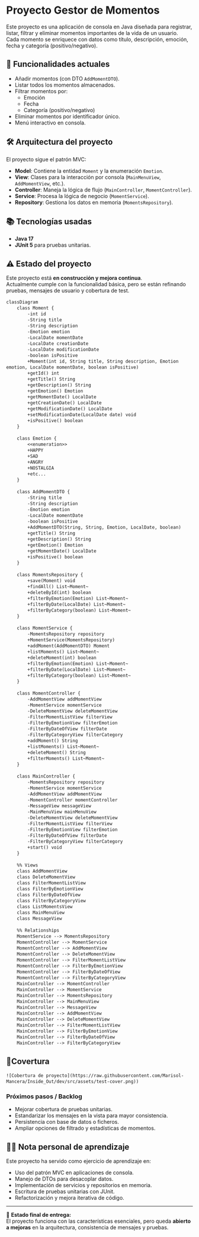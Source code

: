 # Proyecto Gestor de Momentos

Este proyecto es una aplicación de consola en Java diseñada para registrar, listar, filtrar y eliminar momentos importantes de la vida de un usuario.  
Cada momento se enriquece con datos como título, descripción, emoción, fecha y categoría (positivo/negativo).

## 🚀 Funcionalidades actuales
- Añadir momentos (con DTO `AddMomentDTO`).
- Listar todos los momentos almacenados.
- Filtrar momentos por:
  - Emoción
  - Fecha
  - Categoría (positivo/negativo)
- Eliminar momentos por identificador único.
- Menú interactivo en consola.

## 🛠️ Arquitectura del proyecto
El proyecto sigue el patrón MVC:
- **Model**: Contiene la entidad `Moment` y la enumeración `Emotion`.
- **View**: Clases para la interacción por consola (`MainMenuView`, `AddMomentView`, etc.).
- **Controller**: Maneja la lógica de flujo (`MainController`, `MomentController`).
- **Service**: Procesa la lógica de negocio (`MomentService`).
- **Repository**: Gestiona los datos en memoria (`MomentsRepository`).

## 📚 Tecnologías usadas
- **Java 17**
- **JUnit 5** para pruebas unitarias.

## ⚠️ Estado del proyecto
Este proyecto está **en construcción y mejora continua**.  
Actualmente cumple con la funcionalidad básica, pero se están refinando pruebas, mensajes de usuario y cobertura de test.


```mermaid
classDiagram
    class Moment {
        -int id
        -String title
        -String description
        -Emotion emotion
        -LocalDate momentDate
        -LocalDate creationDate
        -LocalDate modificationDate
        -boolean isPositive
        +Moment(int id, String title, String description, Emotion emotion, LocalDate momentDate, boolean isPositive)
        +getId() int
        +getTitle() String
        +getDescription() String
        +getEmotion() Emotion
        +getMomentDate() LocalDate
        +getCreationDate() LocalDate
        +getModificationDate() LocalDate
        +setModificationDate(LocalDate date) void
        +isPositive() boolean
    }

    class Emotion {
        <<enumeration>>
        +HAPPY
        +SAD
        +ANGRY
        +NOSTALGIA
        +etc...
    }

    class AddMomentDTO {
        -String title
        -String description
        -Emotion emotion
        -LocalDate momentDate
        -boolean isPositive
        +AddMomentDTO(String, String, Emotion, LocalDate, boolean)
        +getTitle() String
        +getDescription() String
        +getEmotion() Emotion
        +getMomentDate() LocalDate
        +isPositive() boolean
    }

    class MomentsRepository {
        +save(Moment) void
        +findAll() List~Moment~
        +deleteById(int) boolean
        +filterByEmotion(Emotion) List~Moment~
        +filterByDate(LocalDate) List~Moment~
        +filterByCategory(boolean) List~Moment~
    }

    class MomentService {
        -MomentsRepository repository
        +MomentService(MomentsRepository)
        +addMoment(AddMomentDTO) Moment
        +listMoments() List~Moment~
        +deleteMoment(int) boolean
        +filterByEmotion(Emotion) List~Moment~
        +filterByDate(LocalDate) List~Moment~
        +filterByCategory(boolean) List~Moment~
    }

    class MomentController {
        -AddMomentView addMomentView
        -MomentService momentService
        -DeleteMomentView deleteMomentView
        -FilterMomentListView filterView
        -FilterByEmotionView filterEmotion
        -FilterByDateOfView filterDate
        -FilterByCategoryView filterCategory
        +addMoment() String
        +listMoments() List~Moment~
        +deleteMoment() String
        +filterMoments() List~Moment~
    }

    class MainController {
        -MomentsRepository repository
        -MomentService momentService
        -AddMomentView addMomentView
        -MomentController momentController
        -MessageView messageView
        -MainMenuView mainMenuView
        -DeleteMomentView deleteMomentView
        -FilterMomentListView filterView
        -FilterByEmotionView filterEmotion
        -FilterByDateOfView filterDate
        -FilterByCategoryView filterCategory
        +start() void
    }

    %% Views
    class AddMomentView
    class DeleteMomentView
    class FilterMomentListView
    class FilterByEmotionView
    class FilterByDateOfView
    class FilterByCategoryView
    class ListMomentsView
    class MainMenuView
    class MessageView

    %% Relationships
    MomentService --> MomentsRepository
    MomentController --> MomentService
    MomentController --> AddMomentView
    MomentController --> DeleteMomentView
    MomentController --> FilterMomentListView
    MomentController --> FilterByEmotionView
    MomentController --> FilterByDateOfView
    MomentController --> FilterByCategoryView
    MainController --> MomentController
    MainController --> MomentService
    MainController --> MomentsRepository
    MainController --> MainMenuView
    MainController --> MessageView
    MainController --> AddMomentView
    MainController --> DeleteMomentView
    MainController --> FilterMomentListView
    MainController --> FilterByEmotionView
    MainController --> FilterByDateOfView
    MainController --> FilterByCategoryView
```

## 🚦Covertura

    ![Cobertura de proyecto](https://raw.githubusercontent.com/Marisol-Mancera/Inside_Out/dev/src/assets/test-cover.png))


### Próximos pasos / Backlog
- Mejorar cobertura de pruebas unitarias.
- Estandarizar los mensajes en la vista para mayor consistencia.
- Persistencia con base de datos o ficheros.
- Ampliar opciones de filtrado y estadísticas de momentos.

## 👩‍🎓 Nota personal de aprendizaje
Este proyecto ha servido como ejercicio de aprendizaje en:
- Uso del patrón MVC en aplicaciones de consola.
- Manejo de DTOs para desacoplar datos.
- Implementación de servicios y repositorios en memoria.
- Escritura de pruebas unitarias con JUnit.
- Refactorización y mejora iterativa de código.

---
📌 **Estado final de entrega:**  
El proyecto funciona con las características esenciales, pero queda **abierto a mejoras** en la arquitectura, consistencia de mensajes y pruebas.  


